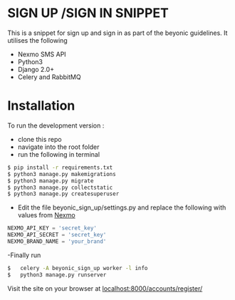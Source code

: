 # SIGN UP /SIGN IN SNIPPET

This is a snippet for sign up and sign in as part of the beyonic guidelines. It utilises the following

  - Nexmo SMS API
  - Python3
  - Django 2.0+
  - Celery and RabbitMQ

# Installation
To run the development version :

  - clone this repo
  - navigate into the root folder
  - run the following in terminal
   ```sh
$ pip install -r requirements.txt
$ python3 manage.py makemigrations
$ python3 manage.py migrate
$ python3 manage.py collectstatic 
$ python3 manage.py createsuperuser
```
- Edit the file beyonic_sign_up/settings.py and replace the following with values from [Nexmo](https://www.nexmo.com/)
```python
NEXMO_API_KEY = 'secret_key'
NEXMO_API_SECRET = 'secret_key'
NEXMO_BRAND_NAME = 'your_brand'
```
-Finally run
```sh
$   celery -A beyonic_sign_up worker -l info
$   python3 manage.py runserver
```
Visit the site on your browser at [localhost:8000/accounts/register/](http://localhost:8000/accounts/register/)